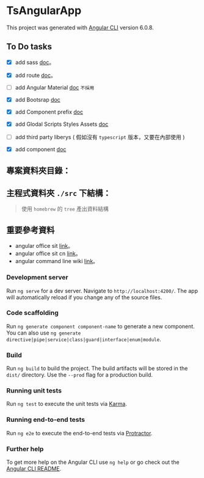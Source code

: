 # TsAngularApp

This project was generated with [Angular CLI](https://github.com/angular/angular-cli) version 6.0.8.

## To Do tasks

- [x] add sass [doc](./docs/setting-scss.md)。
- [x] add route [doc](./docs/add-route.md)。
- [ ] add Angular Material [doc](./docs/angular-material.md) `不採用`
- [x] add Bootsrap [doc](./docs/add-bootsrap.md)
- [x] add Component prefix [doc](./docs/add-component-prefix.md)
- [x] add Glodal Scripts Styles Assets [doc](./docs/add-global-scripts-styles-assets.md)
- [ ] add third party liberys ( 假如沒有 `typescript` 版本，又要在內部使用 )

- [x] add component [doc](./docs/add-commponent.md)

## 專案資料夾目錄：


## 主程式資料夾 `./src` 下結構：

> 使用 `homebrew` 的 `tree` 產出資料結構





## 重要參考資料

- angular office sit [link](https://angular.io/)。
- angular office sit cn [link](https://angular.cn/)。
- angular command line wiki [link](https://github.com/angular/angular-cli/wiki)。 



### Development server

Run `ng serve` for a dev server. Navigate to `http://localhost:4200/`. The app will automatically reload if you change any of the source files.

### Code scaffolding

Run `ng generate component component-name` to generate a new component. You can also use `ng generate directive|pipe|service|class|guard|interface|enum|module`.

### Build

Run `ng build` to build the project. The build artifacts will be stored in the `dist/` directory. Use the `--prod` flag for a production build.

### Running unit tests

Run `ng test` to execute the unit tests via [Karma](https://karma-runner.github.io).

### Running end-to-end tests

Run `ng e2e` to execute the end-to-end tests via [Protractor](http://www.protractortest.org/).

### Further help

To get more help on the Angular CLI use `ng help` or go check out the [Angular CLI README](https://github.com/angular/angular-cli/blob/master/README.md).
